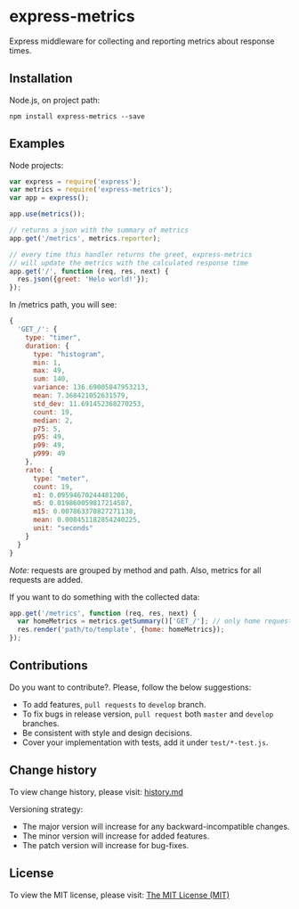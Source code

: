 # express-metrics

Express middleware for collecting and reporting metrics about response times.

## Installation

Node.js, on project path:

```
npm install express-metrics --save
```

## Examples

Node projects:

```js
var express = require('express');
var metrics = require('express-metrics');
var app = express();

app.use(metrics());

// returns a json with the summary of metrics
app.get('/metrics', metrics.reporter);

// every time this handler returns the greet, express-metrics
// will update the metrics with the calculated response time
app.get('/', function (req, res, next) {
  res.json({greet: 'Helo world!'});
});
```

In /metrics path, you  will see:
```js
{
  'GET_/': {
    type: "timer",
    duration: {
      type: "histogram",
      min: 1,
      max: 49,
      sum: 140,
      variance: 136.69005847953213,
      mean: 7.368421052631579,
      std_dev: 11.691452368270253,
      count: 19,
      median: 2,
      p75: 5,
      p95: 49,
      p99: 49,
      p999: 49
    },
    rate: {
      type: "meter",
      count: 19,
      m1: 0.09594670244481206,
      m5: 0.019860059817214587,
      m15: 0.007863370827271138,
      mean: 0.008451182854240225,
      unit: "seconds"
    }
  }
}
```
_Note:_ requests are grouped by method and path. Also, metrics for all requests are added.

If you want to do something with the collected data:

```js
app.get('/metrics', function (req, res, next) {
  var homeMetrics = metrics.getSummary()['GET_/']; // only home requests
  res.render('path/to/template', {home: homeMetrics});
});
```

## Contributions

Do you want to contribute?. Please, follow the below suggestions:
  - To add features, `pull requests` to `develop` branch.
  - To fix bugs in release version, `pull request` both `master` and `develop` branches.
  - Be consistent with style and design decisions.
  - Cover your implementation with tests, add it under `test/*-test.js`.

## Change history

To view change history, please visit: [history.md](https://github.com/dgaubert/express-metrics)

Versioning strategy:

  - The major version will increase for any backward-incompatible changes.
  - The minor version will increase for added features.
  - The patch version will increase for bug-fixes.

## License

To view the MIT license, please visit: [The MIT License (MIT)](https://github.com/dgaubert/express-metrics)
